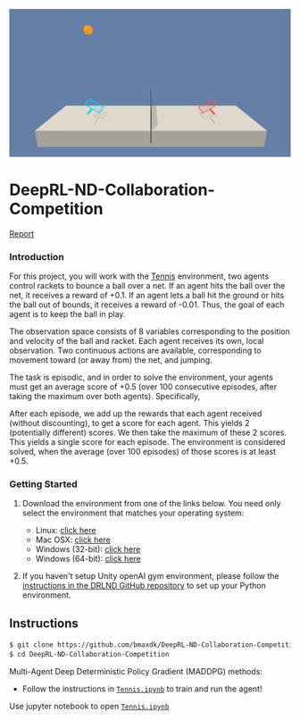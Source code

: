 [//]: # (Image References)

[image1]:https://github.com/bmaxdk/DeepRL-ND-Collaboration-Competition/blob/main/img_tennis_play.png "Trained Agent"



![Trained Agent][image1]


# DeepRL-ND-Collaboration-Competition
[Report](https://github.com/bmaxdk/DeepRL-ND-Collaboration-Competition/blob/main/Report.pdf)

### Introduction

For this project, you will work with the [Tennis](https://github.com/Unity-Technologies/ml-agents/blob/master/docs/Learning-Environment-Examples.md#tennis) environment, two agents control rackets to bounce a ball over a net. If an agent hits the ball over the net, it receives a reward of +0.1. If an agent lets a ball hit the ground or hits the ball out of bounds, it receives a reward of -0.01. Thus, the goal of each agent is to keep the ball in play.

The observation space consists of 8 variables corresponding to the position and velocity of the ball and racket. Each agent receives its own, local observation. Two continuous actions are available, corresponding to movement toward (or away from) the net, and jumping.

The task is episodic, and in order to solve the environment, your agents must get an average score of +0.5 (over 100 consecutive episodes, after taking the maximum over both agents). Specifically,

After each episode, we add up the rewards that each agent received (without discounting), to get a score for each agent. This yields 2 (potentially different) scores. We then take the maximum of these 2 scores.
This yields a single score for each episode.
The environment is considered solved, when the average (over 100 episodes) of those scores is at least +0.5.

### Getting Started

1. Download the environment from one of the links below.  You need only select the environment that matches your operating system:
    - Linux: [click here](https://s3-us-west-1.amazonaws.com/udacity-drlnd/P3/Tennis/Tennis_Linux.zip)
    - Mac OSX: [click here](https://s3-us-west-1.amazonaws.com/udacity-drlnd/P3/Tennis/Tennis.app.zip)
    - Windows (32-bit): [click here](https://s3-us-west-1.amazonaws.com/udacity-drlnd/P3/Tennis/Tennis_Windows_x86.zip)
    - Windows (64-bit): [click here](https://s3-us-west-1.amazonaws.com/udacity-drlnd/P3/Tennis/Tennis_Windows_x86_64.zip)

2. If you haven't setup Unity openAI gym environment, please follow the [instructions in the DRLND GitHub repository](https://github.com/udacity/deep-reinforcement-learning#dependencies) to set up your Python environment.


## Instructions

```bash
$ git clone https://github.com/bmaxdk/DeepRL-ND-Collaboration-Competition.git
$ cd DeepRL-ND-Collaboration-Competition
```

Multi-Agent Deep Deterministic Policy Gradient (MADDPG) methods:
* Follow the instructions in [`Tennis.ipynb`](https://github.com/bmaxdk/DeepRL-ND-Collaboration-Competition/blob/main/Tennis.ipynb) to train and run the agent!

Use jupyter notebook to open [`Tennis.ipynb`](https://github.com/bmaxdk/DeepRL-ND-Collaboration-Competition/blob/main/Tennis.ipynb)






